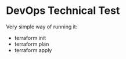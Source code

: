 # DevOps Technical Test

Very simple way of running it:

* terraform init
* terraform plan
* terraform apply
